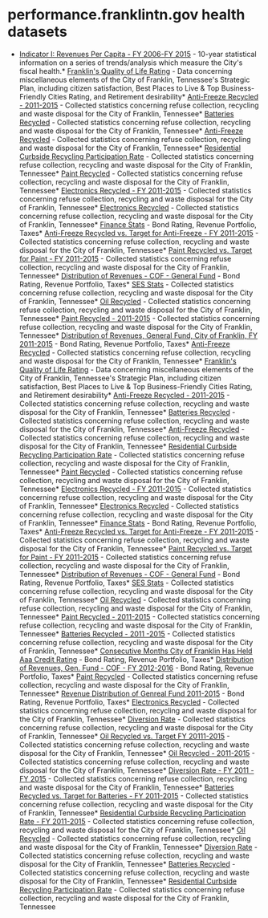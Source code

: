 # performance.franklintn.gov health datasets
* [Indicator I: Revenues Per Capita - FY 2006-FY 2015](https://performance.franklintn.gov/d/x2ip-j872) - 10-year statistical information on a series of trends/analysis which measure the City's fiscal health.* [Franklin's Quality of Life Rating](https://performance.franklintn.gov/d/c3d2-gxam) - Data concerning miscellaneous elements of the City of Franklin, Tennessee's Strategic Plan, including citizen satisfaction, Best Places to Live & Top Business-Friendly Cities Rating, and Retirement desirability* [Anti-Freeze Recycled - 2011-2015](https://performance.franklintn.gov/d/5kd3-guty) - Collected statistics concerning refuse collection, recycling and waste disposal for the City of Franklin, Tennessee* [Batteries Recycled](https://performance.franklintn.gov/d/s395-jyj6) - Collected statistics concerning refuse collection, recycling and waste disposal for the City of Franklin, Tennessee* [Anti-Freeze Recycled](https://performance.franklintn.gov/d/57vq-f7wc) - Collected statistics concerning refuse collection, recycling and waste disposal for the City of Franklin, Tennessee* [Residential Curbside Recycling Participation Rate](https://performance.franklintn.gov/d/iqe2-sivz) - Collected statistics concerning refuse collection, recycling and waste disposal for the City of Franklin, Tennessee* [Paint Recycled](https://performance.franklintn.gov/d/teh6-6bmy) - Collected statistics concerning refuse collection, recycling and waste disposal for the City of Franklin, Tennessee* [Electronics Recycled - FY 2011-2015](https://performance.franklintn.gov/d/fqgg-mziw) - Collected statistics concerning refuse collection, recycling and waste disposal for the City of Franklin, Tennessee* [Electronics Recycled](https://performance.franklintn.gov/d/4k9v-na5e) - Collected statistics concerning refuse collection, recycling and waste disposal for the City of Franklin, Tennessee* [Finance Stats](https://performance.franklintn.gov/d/atzb-z9zy) - Bond Rating, Revenue Portfolio, Taxes* [Anti-Freeze Recycled vs. Target for Anti-Freeze - FY 2011-2015](https://performance.franklintn.gov/d/3gsh-mcsi) - Collected statistics concerning refuse collection, recycling and waste disposal for the City of Franklin, Tennessee* [Paint Recycled vs. Target for Paint - FY 2011-2015](https://performance.franklintn.gov/d/nx2i-26yn) - Collected statistics concerning refuse collection, recycling and waste disposal for the City of Franklin, Tennessee* [Distribution of Revenues - COF - General Fund](https://performance.franklintn.gov/d/3szv-s6mq) - Bond Rating, Revenue Portfolio, Taxes* [SES Stats](https://performance.franklintn.gov/d/mppa-hu5g) - Collected statistics concerning refuse collection, recycling and waste disposal for the City of Franklin, Tennessee* [Oil Recycled](https://performance.franklintn.gov/d/jvtk-2t7y) - Collected statistics concerning refuse collection, recycling and waste disposal for the City of Franklin, Tennessee* [Paint Recycled - 2011-2015](https://performance.franklintn.gov/d/vyyr-svnr) - Collected statistics concerning refuse collection, recycling and waste disposal for the City of Franklin, Tennessee* [Distribution of Revenues, General Fund, City of Franklin, FY 2011-2015](https://performance.franklintn.gov/d/44y3-rhsh) - Bond Rating, Revenue Portfolio, Taxes* [Anti-Freeze Recycled](https://performance.franklintn.gov/d/hmrx-74ui) - Collected statistics concerning refuse collection, recycling and waste disposal for the City of Franklin, Tennessee* [Franklin's Quality of Life Rating](https://performance.franklintn.gov/d/c3d2-gxam) - Data concerning miscellaneous elements of the City of Franklin, Tennessee's Strategic Plan, including citizen satisfaction, Best Places to Live & Top Business-Friendly Cities Rating, and Retirement desirability* [Anti-Freeze Recycled - 2011-2015](https://performance.franklintn.gov/d/5kd3-guty) - Collected statistics concerning refuse collection, recycling and waste disposal for the City of Franklin, Tennessee* [Batteries Recycled](https://performance.franklintn.gov/d/s395-jyj6) - Collected statistics concerning refuse collection, recycling and waste disposal for the City of Franklin, Tennessee* [Anti-Freeze Recycled](https://performance.franklintn.gov/d/57vq-f7wc) - Collected statistics concerning refuse collection, recycling and waste disposal for the City of Franklin, Tennessee* [Residential Curbside Recycling Participation Rate](https://performance.franklintn.gov/d/iqe2-sivz) - Collected statistics concerning refuse collection, recycling and waste disposal for the City of Franklin, Tennessee* [Paint Recycled](https://performance.franklintn.gov/d/teh6-6bmy) - Collected statistics concerning refuse collection, recycling and waste disposal for the City of Franklin, Tennessee* [Electronics Recycled - FY 2011-2015](https://performance.franklintn.gov/d/fqgg-mziw) - Collected statistics concerning refuse collection, recycling and waste disposal for the City of Franklin, Tennessee* [Electronics Recycled](https://performance.franklintn.gov/d/4k9v-na5e) - Collected statistics concerning refuse collection, recycling and waste disposal for the City of Franklin, Tennessee* [Finance Stats](https://performance.franklintn.gov/d/atzb-z9zy) - Bond Rating, Revenue Portfolio, Taxes* [Anti-Freeze Recycled vs. Target for Anti-Freeze - FY 2011-2015](https://performance.franklintn.gov/d/3gsh-mcsi) - Collected statistics concerning refuse collection, recycling and waste disposal for the City of Franklin, Tennessee* [Paint Recycled vs. Target for Paint - FY 2011-2015](https://performance.franklintn.gov/d/nx2i-26yn) - Collected statistics concerning refuse collection, recycling and waste disposal for the City of Franklin, Tennessee* [Distribution of Revenues - COF - General Fund](https://performance.franklintn.gov/d/3szv-s6mq) - Bond Rating, Revenue Portfolio, Taxes* [SES Stats](https://performance.franklintn.gov/d/mppa-hu5g) - Collected statistics concerning refuse collection, recycling and waste disposal for the City of Franklin, Tennessee* [Oil Recycled](https://performance.franklintn.gov/d/jvtk-2t7y) - Collected statistics concerning refuse collection, recycling and waste disposal for the City of Franklin, Tennessee* [Paint Recycled - 2011-2015](https://performance.franklintn.gov/d/vyyr-svnr) - Collected statistics concerning refuse collection, recycling and waste disposal for the City of Franklin, Tennessee* [Batteries Recycled - 2011 -2015](https://performance.franklintn.gov/d/jpqw-dbja) - Collected statistics concerning refuse collection, recycling and waste disposal for the City of Franklin, Tennessee* [Consecutive Months City of Franklin Has Held Aaa Credit Rating](https://performance.franklintn.gov/d/7z37-9x7y) - Bond Rating, Revenue Portfolio, Taxes* [Distribution of Revenues, Gen. Fund - COF - FY 2012-2016](https://performance.franklintn.gov/d/c3wz-gmaq) - Bond Rating, Revenue Portfolio, Taxes* [Paint Recycled](https://performance.franklintn.gov/d/7pe9-uzkv) - Collected statistics concerning refuse collection, recycling and waste disposal for the City of Franklin, Tennessee* [Revenue Distribution of Genreal Fund 2011-2015](https://performance.franklintn.gov/d/vg43-xtu2) - Bond Rating, Revenue Portfolio, Taxes* [Electronics Recycled](https://performance.franklintn.gov/d/sad5-nww8) - Collected statistics concerning refuse collection, recycling and waste disposal for the City of Franklin, Tennessee* [Diversion Rate](https://performance.franklintn.gov/d/q6xn-bvsi) - Collected statistics concerning refuse collection, recycling and waste disposal for the City of Franklin, Tennessee* [Oil Recycled vs. Target FY 20111-2015](https://performance.franklintn.gov/d/t5fu-7ra3) - Collected statistics concerning refuse collection, recycling and waste disposal for the City of Franklin, Tennessee* [Oil Recycled - 2011-2015](https://performance.franklintn.gov/d/7eaa-c6gp) - Collected statistics concerning refuse collection, recycling and waste disposal for the City of Franklin, Tennessee* [Diversion Rate - FY 2011 - FY 2015](https://performance.franklintn.gov/d/ufi2-7e83) - Collected statistics concerning refuse collection, recycling and waste disposal for the City of Franklin, Tennessee* [Batteries Recycled vs. Target for Batteries - FY 2011-2015](https://performance.franklintn.gov/d/ma7w-5i6e) - Collected statistics concerning refuse collection, recycling and waste disposal for the City of Franklin, Tennessee* [Residential Curbside Recycling Participation Rate - FY 2011-2015](https://performance.franklintn.gov/d/8zis-uusf) - Collected statistics concerning refuse collection, recycling and waste disposal for the City of Franklin, Tennessee* [Oil Recycled](https://performance.franklintn.gov/d/9u7y-bbcc) - Collected statistics concerning refuse collection, recycling and waste disposal for the City of Franklin, Tennessee* [Diversion Rate](https://performance.franklintn.gov/d/8rq2-z966) - Collected statistics concerning refuse collection, recycling and waste disposal for the City of Franklin, Tennessee* [Batteries Recycled](https://performance.franklintn.gov/d/b8ye-ffx7) - Collected statistics concerning refuse collection, recycling and waste disposal for the City of Franklin, Tennessee* [Residential Curbside Recycling Participation Rate](https://performance.franklintn.gov/d/xsgk-fjky) - Collected statistics concerning refuse collection, recycling and waste disposal for the City of Franklin, Tennessee
